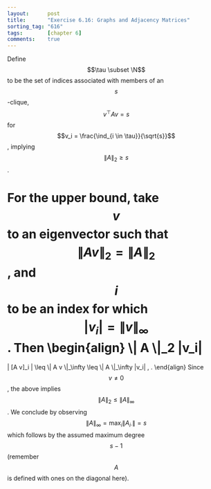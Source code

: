 ```yaml
---
layout:      post
title:       "Exercise 6.16: Graphs and Adjacency Matrices"
sorting_tag: "616"
tags:        [chapter 6]
comments:    true
---
```


Define $$\tau \subset \N$$ to be the set of indices associated with members
of an $$s$$-clique, $$v^\top A v = s$$ for
$$v_i = \frac{\ind_{i \in \tau}}{\sqrt{s}}$$, implying $$\|A\|_2 \geq s$$.

For the upper bound, take $$v$$ to an eigenvector such that
$$\| A v \|_2 = \| A \|_2$$, and $$i$$ to be an index for
which $$|v_i| = \| v \|_\infty$$. Then
\begin{align}
  \\| A \\|\_2 |v\_i|
  =
  | [A v]\_i |
  \leq
  \\| A v \\|\_\infty
  \leq
  \\| A \\|\_\infty |v\_i|
  \, .
\end{align}
Since $$v \neq 0$$, the above implies $$\| A \|_2 \leq \| A \|_\infty$$.
We conclude by observing $$\| A \|_\infty = \max_i \| A_{i \cdot} \| = s$$
which follows by the assumed maximum degree $$s - 1$$ (remember $$A$$ is
defined with ones on the diagonal here). 
